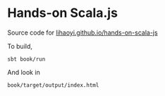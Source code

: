 Hands-on Scala.js
=================

Source code for [lihaoyi.github.io/hands-on-scala-js](http://lihaoyi.github.io/hands-on-scala-js)

To build, 

```
sbt book/run
```

And look in

```
book/target/output/index.html
```
